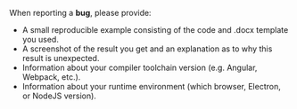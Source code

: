 When reporting a **bug**, please provide:
- A small reproducible example consisting of the code and .docx template you used.
- A screenshot of the result you get and an explanation as to why this result is unexpected.
- Information about your compiler toolchain version (e.g. Angular, Webpack, etc.).
- Information about your runtime environment (which browser, Electron, or NodeJS version).